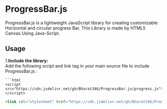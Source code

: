 # ProgressBar.js

ProgressBar.js is a lightweight JavaScript library for creating customizable Horizontal and circular progress Bar. This Library is made by HTML5 Canvas Using Java-Script.

## Usage

1.**Include the library:**  
   Add the following script and link tag in your main source file to include ProgressBar.js : 

    ```html
    <script src="https://cdn.jsdelivr.net/gh/Bharat346/ProgressBar.js/progress.js"></script>

```html
<link rel="stylesheet" href="https://cdn.jsdelivr.net/gh/Bharat346/ProgressBar.js/progress.css">
